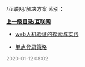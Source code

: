 /互联网/解决方案 索引：


**[上一级目录/互联网](/互联网/index.md)**

- [web人机验证的探索与实践](/互联网/解决方案/web人机验证的探索与实践.md)

- [单点登录策略](/互联网/解决方案/单点登录策略.md)


<font size=2 color='grey'> 2020-01-12 08:02 </font>